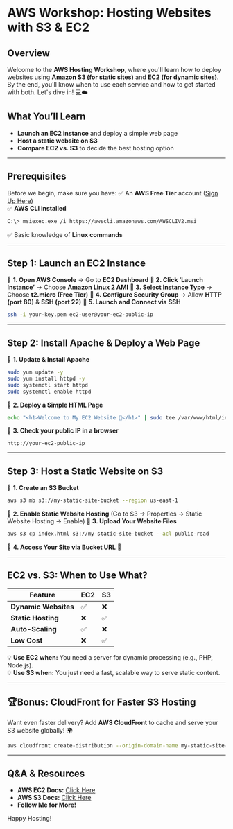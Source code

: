 # AWS Workshop: Hosting Websites with S3 & EC2

##  Overview
Welcome to the **AWS Hosting Workshop**, where you'll learn how to deploy websites using **Amazon S3 (for static sites)** and **EC2 (for dynamic sites)**. By the end, you'll know when to use each service and how to get started with both. Let's dive in! 💻☁️

##  What You’ll Learn
- **Launch an EC2 instance** and deploy a simple web page
- **Host a static website on S3**
- **Compare EC2 vs. S3** to decide the best hosting option

---

##  Prerequisites
Before we begin, make sure you have:
✅ An **AWS Free Tier** account ([Sign Up Here](https://aws.amazon.com/free/))  
✅ **AWS CLI installed** 
```bash
C:\> msiexec.exe /i https://awscli.amazonaws.com/AWSCLIV2.msi
```
✅ Basic knowledge of **Linux commands**  

---

##  Step 1: Launch an EC2 Instance
📍 **1. Open AWS Console** → Go to **EC2 Dashboard**
📍 **2. Click ‘Launch Instance’** → Choose **Amazon Linux 2 AMI**
📍 **3. Select Instance Type** → Choose **t2.micro (Free Tier)**
📍 **4. Configure Security Group** → Allow **HTTP (port 80)** & **SSH (port 22)**
📍 **5. Launch and Connect via SSH**

```bash
ssh -i your-key.pem ec2-user@your-ec2-public-ip
```

---

##  Step 2: Install Apache & Deploy a Web Page
📍 **1. Update & Install Apache**
```bash
sudo yum update -y
sudo yum install httpd -y
sudo systemctl start httpd
sudo systemctl enable httpd
```
📍 **2. Deploy a Simple HTML Page**
```bash
echo "<h1>Welcome to My EC2 Website 🚀</h1>" | sudo tee /var/www/html/index.html
```
📍 **3. Check your public IP in a browser**
```
http://your-ec2-public-ip
```

---

##  Step 3: Host a Static Website on S3
📍 **1. Create an S3 Bucket**
```bash
aws s3 mb s3://my-static-site-bucket --region us-east-1
```
📍 **2. Enable Static Website Hosting** (Go to S3 → Properties → Static Website Hosting → Enable)
📍 **3. Upload Your Website Files**
```bash
aws s3 cp index.html s3://my-static-site-bucket --acl public-read
```
📍 **4. Access Your Site via Bucket URL** 🎉

---

##  EC2 vs. S3: When to Use What?
| Feature  | EC2 | S3 |
|----------|-----|----|
| **Dynamic Websites** | ✅ | ❌ |
| **Static Hosting** | ❌ | ✅ |
| **Auto-Scaling** | ✅ | ❌ |
| **Low Cost** | ❌ | ✅ |

💡 **Use EC2 when:** You need a server for dynamic processing (e.g., PHP, Node.js).  
💡 **Use S3 when:** You just need a fast, scalable way to serve static content.

---

## 🏆Bonus: CloudFront for Faster S3 Hosting
Want even faster delivery? Add **AWS CloudFront** to cache and serve your S3 website globally! 🌍

```bash
aws cloudfront create-distribution --origin-domain-name my-static-site-bucket.s3.amazonaws.com
```

---

##  Q&A & Resources
-  **AWS EC2 Docs:** [Click Here](https://aws.amazon.com/ec2/)
-  **AWS S3 Docs:** [Click Here](https://aws.amazon.com/s3/)
-  **Follow Me for More!**

 Happy Hosting! 
